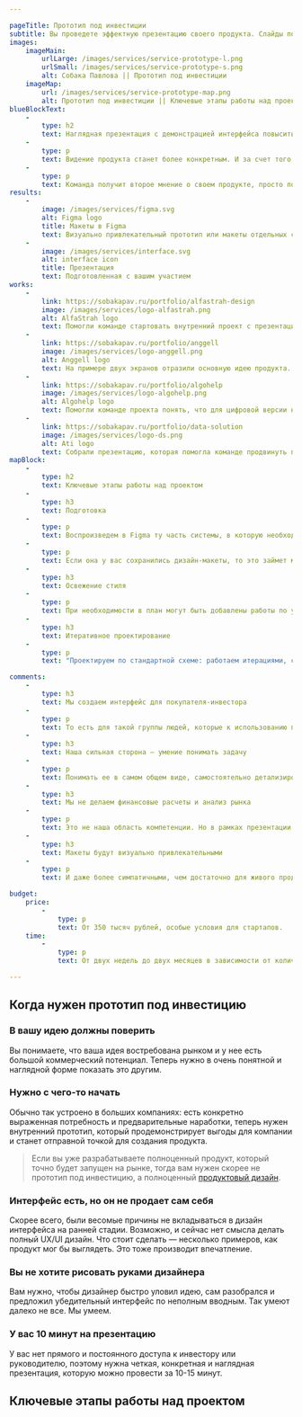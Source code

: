 ```yaml
---

pageTitle: Прототип под инвестиции
subtitle: Вы проведете эффектную презентацию своего продукта. Слайды покажут его преимущества, а прототип интерфейса продемонстрирует конкретную реализацию.
images:
    imageMain:
        urlLarge: /images/services/service-prototype-l.png 
        urlSmall: /images/services/service-prototype-s.png
        alt: Собака Павлова || Прототип под инвестиции
    imageMap:
        url: /images/services/service-prototype-map.png
        alt: Прототип под инвестиции || Ключевые этапы работы над проектом
blueBlockText:
    -
        type: h2
        text: Наглядная презентация с демонстрацией интерфейса повысить шансы получения инвестиций
    -
        type: p
        text: Видение продукта станет более конкретным. И за счет того, что его нужно донести до нас, и за счет того, что оно примет материальную форму в виде макетов.
    -
        type: p
        text: Команда получит второе мнение о своем продукте, просто потому, что в процессе работы мы не имеем привычки его скрывать..
results:
    -
        image: /images/services/figma.svg
        alt: Figma logo
        title: Макеты в Figma
        text: Визуально привлекательный прототип или макеты отдельных страниц
    -
        image: /images/services/interface.svg
        alt: interface icon
        title: Презентация
        text: Подготовленная с вашим участием                                                       
works:
    -
        link: https://sobakapav.ru/portfolio/alfastrah-design
        image: /images/services/logo-alfastrah.png
        alt: AlfaStrah logo
        text: Помогли команде стартовать внутренний проект с презентации будущего интерфейса.
    -
        link: https://sobakapav.ru/portfolio/anggell
        image: /images/services/logo-anggell.png
        alt: Anggell logo
        text: На примере двух экранов отразили основную идею продукта.
    -
        link: https://sobakapav.ru/portfolio/algohelp
        image: /images/services/logo-algohelp.png
        alt: Algohelp logo
        text: Помогли команде проекта понять, что для цифровой версии нужно изменение методологии.
    -
        link: https://sobakapav.ru/portfolio/data-solution
        image: /images/services/logo-ds.png
        alt: Ati logo
        text: Собрали презентацию, которая помогла команде продвинуть проект внутри корпорации.
mapBlock:
    -
        type: h2
        text: Ключевые этапы работы над проектом
    -
        type: h3
        text: Подготовка
    -
        type: p
        text: Воспроизведем в Figma ту часть системы, в которую необходимо добавить новую функциональность.
    -
        type: p
        text: Если она у вас сохранились дизайн-макеты, то это займет меньше времени или вообще не понадобится.
    -
        type: h3
        text: Освежение стиля
    -
        type: p
        text: При необходимости в план могут быть добавлены работы по улучшению UI. Обычно это актуально, когда внедрения существенные, а старая система визуально устарела.    
    -
        type: h3
        text: Итеративное проектирование
    -
        type: p
        text: "Проектируем по стандартной схеме: работаем итерациями, согласовываем с вами, при необходимости — тестируем на пользователях."

comments:
    -
        type: h3
        text: Мы создаем интерфейс для покупателя-инвестора
    -
        type: p
        text: То есть для такой группы людей, которые к использованию продукта отношения иметь не будут, но дадут деньги или другие ресурсы на его создание.
    -
        type: h3
        text: Наша сильная сторона — умение понимать задачу
    -
        type: p
        text: Понимать ее в самом общем виде, самостоятельно детализировать и приходить с предложениями, как выделить самые сильные стороны вашего продукта.
    -
        type: h3
        text: Мы не делаем финансовые расчеты и анализ рынка
    -
        type: p
        text: Это не наша область компетенции. Но в рамках презентации мы оформим ваши материалы так, чтобы быстро считывалось самое главное.
    -
        type: h3
        text: Макеты будут визуально привлекательными
    -
        type: p
        text: И даже более симпатичными, чем достаточно для живого продукта.

budget:
    price:
        -
            type: p
            text: От 350 тысяч рублей, особые условия для стартапов.
    time:
        -
            type: p
            text: От двух недель до двух месяцев в зависимости от количества артефактов и скорости обратной связи на промежуточные результаты.

---
```


## Когда нужен прототип под инвестицию

### В вашу идею должны поверить

Вы понимаете, что ваша идея востребована рынком и у нее есть большой коммерческий потенциал. Теперь нужно в очень понятной и наглядной форме показать это другим.

### Нужно с чего-то начать

Обычно так устроено в больших компаниях: есть конкретно выраженная потребность и предварительные наработки, теперь нужен внутренний прототип, который продемонстрирует выгоды для компании и станет отправной точкой для создания продукта.

> Если вы уже разрабатываете полноценный продукт, который точно будет запущен на рынке, тогда вам нужен скорее не прототип под инвестицию, а полноценный [продуктовый дизайн](/services/design).

### Интерфейс есть, но он не продает сам себя

Скорее всего, были весомые причины не вкладываться в дизайн интерфейса на ранней стадии. Возможно, и сейчас нет смысла делать полный UX/UI дизайн. Что стоит сделать — несколько примеров, как продукт мог бы выглядеть. Это тоже производит впечатление. 

### Вы не хотите рисовать руками дизайнера

Вам нужно, чтобы дизайнер быстро уловил идею, сам разобрался и предложил убедительный интерфейс по неполным вводным. Так умеют далеко не все. Мы умеем.

### У вас 10 минут на презентацию

У вас нет прямого и постоянного доступа к инвестору или руководителю, поэтому нужна четкая, конкретная и наглядная презентация, которую можно провести за 10-15 минут.

## Ключевые этапы работы над проектом
